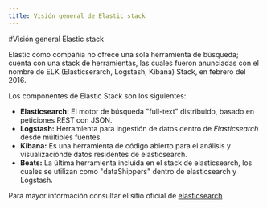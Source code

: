 ```yaml
---
title: Visión general de Elastic stack
---
```

#Visión general Elastic stack

Elastic como compañia no ofrece una sola herramienta de búsqueda; cuenta con una stack de herramientas,
las cuales fueron anunciadas con el nombre de ELK (Elasticserarch, Logstash, Kibana) Stack, en febrero del 2016.

Los componentes de Elastic Stack son los siguientes:

- **Elasticsearch:**	El motor de búsqueda "full-text" distribuido, basado en peticiones REST con JSON.
- **Logstash:**	Herramienta para ingestión de datos dentro de
_Elasticsearch_	desde múltiples fuentes.
- **Kibana:**	Es una herramienta de código abierto para el análisis y visualizaciónde datos residentes de elasticsearch.  
- **Beats:**	La última herramienta incluida en el stack de elasticsearch, los cuales se utilizan como "dataShippers" dentro de elasticsearch y Logstash.


Para mayor información consultar el sitio oficial de [elasticsearch](https://www.elastic.co/guide/en/elastic-stack/current/elastic-stack.html)